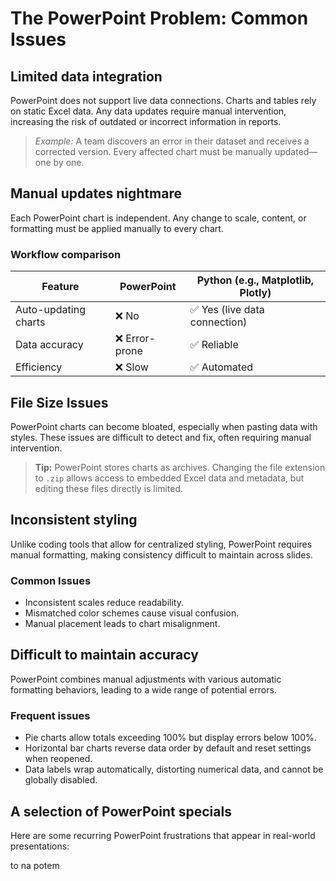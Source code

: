# The PowerPoint Problem: Common Issues

## Limited data integration
PowerPoint does not support live data connections. Charts and tables rely on static Excel data. Any data updates require manual intervention, increasing the risk of outdated or incorrect information in reports.

> *Example:* A team discovers an error in their dataset and receives a corrected version. Every affected chart must be manually updated—one by one. 

## Manual updates nightmare
Each PowerPoint chart is independent. Any change to scale, content, or formatting must be applied manually to every chart.

### Workflow comparison
| Feature            | PowerPoint | Python (e.g., Matplotlib, Plotly) |
|--------------------|-----------|----------------------------------|
| Auto-updating charts | ❌ No       | ✅ Yes (live data connection)   |
| Data accuracy    | ❌ Error-prone | ✅ Reliable                   |
| Efficiency        | ❌ Slow       | ✅ Automated                  |

## File Size Issues  
PowerPoint charts can become bloated, especially when pasting data with styles. These issues are difficult to detect and fix, often requiring manual intervention.  

> **Tip:** PowerPoint stores charts as archives. Changing the file extension to `.zip` allows access to embedded Excel data and metadata, but editing these files directly is limited.

## Inconsistent styling
Unlike coding tools that allow for centralized styling, PowerPoint requires manual formatting, making consistency difficult to maintain across slides.

### Common Issues  
- Inconsistent scales reduce readability.  
- Mismatched color schemes cause visual confusion.  
- Manual placement leads to chart misalignment.

## Difficult to maintain accuracy
PowerPoint combines manual adjustments with various automatic formatting behaviors, leading to a wide range of potential errors.

### Frequent issues
- Pie charts allow totals exceeding 100% but display errors below 100%.
- Horizontal bar charts reverse data order by default and reset settings when reopened.
- Data labels wrap automatically, distorting numerical data, and cannot be globally disabled.  

## A selection of PowerPoint specials
Here are some recurring PowerPoint frustrations that appear in real-world presentations:

to na potem
